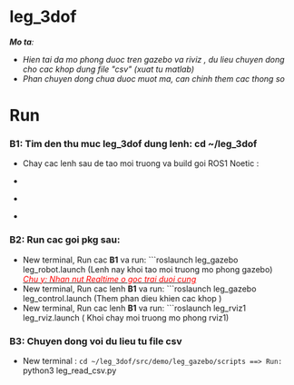 # leg_3dof
_**Mo ta**:_ 
+ _Hien tai da mo phong duoc tren gazebo va riviz , du lieu chuyen dong cho cac khop dung file "csv" (xuat tu matlab)_  
+ _Phan chuyen dong chua duoc muot ma, can chinh them cac thong so_

# Run
### B1: Tim den thu muc leg_3dof dung lenh: cd ~/leg_3dof
  + Chay cac lenh sau de tao moi truong va build goi ROS1 Noetic : 
  + ```source /opt/ros/noetic/setup.bash 
  + ```catkin_make 
  + ```source devel/setup.bash 
### B2: Run cac goi pkg sau:
- New terminal, Run cac **B1** va run: ```roslaunch leg_gazebo leg_robot.launch  (Lenh nay khoi tao moi truong mo phong gazebo)  
_<ins><font color="red">*Chu y: Nhan nut Realtime o goc trai duoi cung*</font></ins>_
- New terminal, Run cac lenh **B1** va run: ```roslaunch leg_gazebo leg_control.launch (Them phan dieu khien cac khop )
- New terminal, Run cac lenh **B1** va run: ```roslaunch leg_rviz1 leg_rviz.launch ( Khoi chay moi truong mo phong rviz1)
### B3: Chuyen dong voi du lieu tu file csv
- New terminal : ```cd ~/leg_3dof/src/demo/leg_gazebo/scripts ==> Run: ```python3 leg_read_csv.py
